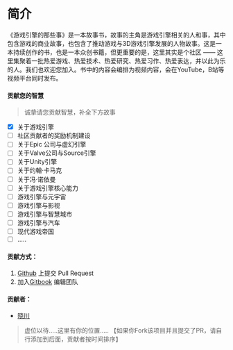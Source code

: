 # 简介

《游戏引擎的那些事》是一本故事书，故事的主角是游戏引擎相关的人和事，其中包含游戏的商业故事，也包含了推动游戏与3D游戏引擎发展的人物故事。这是一本持续创作的书，也是一本众创书籍，但更重要的是，这里其实是个社区 —— 这里集聚着一批热爱游戏、热爱技术、热爱研究、热爱习作、热爱表达，并以此为乐的人。我们也欢迎您加入。书中的内容会编排为视频内容，会在YouTube，B站等视频平台同时发布。

#### 贡献您的智慧

> 诚挚请您贡献智慧，补全下方故事

* [X] 关于游戏引擎
* [ ] 社区贡献者的奖励机制建设
* [ ] 关于Epic 公司与虚幻引擎
* [ ] 关于Valve公司与Source引擎
* [ ] 关于Unity引擎
* [ ] 关于约翰·卡马克
* [ ] 关于冯·诺依曼
* [ ] 关于游戏引擎核心能力
* [ ] 游戏引擎与元宇宙
* [ ] 游戏引擎与影视
* [ ] 游戏引擎与智慧城市
* [ ] 游戏引擎与汽车
* [ ] 现代游戏帝国
* [ ] .....

#### 贡献方式：

1. [Github](https://github.com/SaudM/Game-engine-things) 上提交 Pull Request
2. 加入[Gitbook](https://app.gitbook.com/invite/6QpWF9RhvaYyobfH56gh/gdjTnKxabuiRxqq3j8IK) 编辑团队

#### 贡献者：

- [晓川](https://github.com/SaudM)

> 虚位以待.....这里有你的位置.....
> 【如果你Fork该项目并且提交了PR，请自行添加到后面，贡献者按时间排序】
